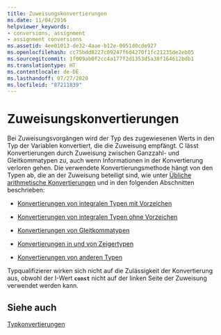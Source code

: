 ```yaml
---
title: Zuweisungskonvertierungen
ms.date: 11/04/2016
helpviewer_keywords:
- conversions, assignment
- assignment conversions
ms.assetid: 4ee01013-de32-4aae-b12e-0051d0cde927
ms.openlocfilehash: cc75bdd8227c09247f6d4270f1fc21235de2eb05
ms.sourcegitcommit: 1f009ab0f2cc4a177f2d1353d5a38f164612bdb1
ms.translationtype: HT
ms.contentlocale: de-DE
ms.lasthandoff: 07/27/2020
ms.locfileid: "87211839"
---
```

# <a name="assignment-conversions"></a>Zuweisungskonvertierungen

Bei Zuweisungsvorgängen wird der Typ des zugewiesenen Werts in den Typ der Variablen konvertiert, die die Zuweisung empfängt. C lässt Konvertierungen durch Zuweisung zwischen Ganzzahl- und Gleitkommatypen zu, auch wenn Informationen in der Konvertierung verloren gehen. Die verwendete Konvertierungsmethode hängt von den Typen ab, die an der Zuweisung beteiligt sind, wie unter [Übliche arithmetische Konvertierungen](../c-language/usual-arithmetic-conversions.md) und in den folgenden Abschnitten beschrieben:

- [Konvertierungen von integralen Typen mit Vorzeichen](../c-language/conversions-from-signed-integral-types.md)

- [Konvertierungen von integralen Typen ohne Vorzeichen](../c-language/conversions-from-unsigned-integral-types.md)

- [Konvertierungen von Gleitkommatypen](../c-language/conversions-from-floating-point-types.md)

- [Konvertierungen in und von Zeigertypen](../c-language/conversions-to-and-from-pointer-types.md)

- [Konvertierungen von anderen Typen](../c-language/conversions-from-other-types.md)

Typqualifizierer wirken sich nicht auf die Zulässigkeit der Konvertierung aus, obwohl der I-Wert **`const`** nicht auf der linken Seite der Zuweisung verwendet werden kann.

## <a name="see-also"></a>Siehe auch

[Typkonvertierungen](../c-language/type-conversions-c.md)
